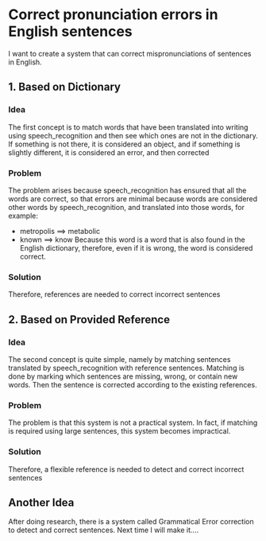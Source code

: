# Correct pronunciation errors in English sentences

I want to create a system that can correct mispronunciations of sentences in English. 

## 1. Based on Dictionary

### Idea
The first concept is to match words that have been translated into writing using speech_recognition and then see which ones are not in the dictionary. If something is not there, it is considered an object, and if something is slightly different, it is considered an error, and then corrected

### Problem
The problem arises because speech_recognition has ensured that all the words are correct, so that errors are minimal because words are considered other words by speech_recognition, and translated into those words, for example:
- metropolis ==> metabolic
- known ==> know
Because this word is a word that is also found in the English dictionary, therefore, even if it is wrong, the word is considered correct. 

### Solution
Therefore, references are needed to correct incorrect sentences

## 2. Based on Provided Reference

### Idea
The second concept is quite simple, namely by matching sentences translated by speech_recognition with reference sentences. Matching is done by marking which sentences are missing, wrong, or contain new words. Then the sentence is corrected according to the existing references.

### Problem
The problem is that this system is not a practical system. In fact, if matching is required using large sentences, this system becomes impractical.

### Solution
Therefore, a flexible reference is needed to detect and correct incorrect sentences

## Another Idea
After doing research, there is a system called Grammatical Error correction to detect and correct sentences. Next time
I will make it....